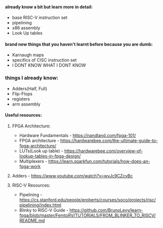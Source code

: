 #### already know a bit but learn more in detail: 
* base RISC-V instruction set 
* pipelining
* x86 assembly
* Look Up tables 

#### brand new things that you haven't learnt before because you are dumb:
* Karnaugh maps 
* specifics of CISC instruction set 
* I DONT KNOW WHAT I DONT KNOW

### things I already know:
* Adders(Half, Full) 
* Flip-Flops
* registers
* arm assembly 

#### Useful resources:
1. FPGA Architecture:
    * Hardware Fundamentals - https://nandland.com/fpga-101/
    * FPGA architecture - https://hardwarebee.com/the-ultimate-guide-to-fpga-architecture/
    * LUTs(Look up table) - https://hardwarebee.com/overview-of-lookup-tables-in-fpga-design/
    * Multiplexers - https://learn.sparkfun.com/tutorials/how-does-an-fpga-work

2. Adders - https://www.youtube.com/watch?v=wvJc9CZcvBc

3. RISC-V Resources: 
    * Pipelining - https://cs.stanford.edu/people/eroberts/courses/soco/projects/risc/pipelining/index.html
    * Blinky to RISC-V Guide - https://github.com/BrunoLevy/learn-fpga/blob/master/FemtoRV/TUTORIALS/FROM_BLINKER_TO_RISCV/README.md